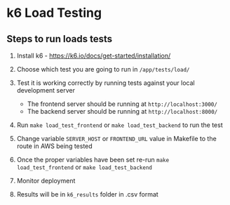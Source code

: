 # k6 Load Testing

## Steps to run loads tests

1. Install k6 - https://k6.io/docs/get-started/installation/

2. Choose which test you are going to run in `/app/tests/load/`

3. Test it is working correctly by running tests against your local development
   server

   - The frontend server should be running at `http://localhost:3000/`
   - The backend server should be running at `http://localhost:8000/`

4. Run `make load_test_frontend` or `make load_test_backend` to run the test

5. Change variable `SERVER_HOST` or `FRONTEND_URL` value in Makefile to the
   route in AWS being tested

6. Once the proper variables have been set re-run `make load_test_frontend` or
   `make load_test_backend`

7. Monitor deployment

8. Results will be in `k6_results` folder in .csv format
